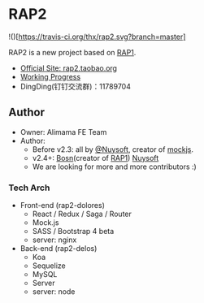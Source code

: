 # RAP2

!()[https://travis-ci.org/thx/rap2.svg?branch=master]

RAP2 is a new project based on [RAP1](https://github.com/thx/RAP).


* [Official Site: rap2.taobao.org](http://rap2.taobao.org)
* [Working Progress](https://github.com/thx/rap2/wiki)
* DingDing(钉钉交流群)：11789704


## Author

* Owner: Alimama FE Team
* Author:
  * Before v2.3: all by [@Nuysoft](https://github.com/nuysoft/), creator of [mockjs](mockjs.com).
  * v2.4+: [Bosn](http://github.com/bosn/)(creator of [RAP1](https://github.com/thx/RAP)) [Nuysoft](https://github.com/nuysoft/)
  * We are looking for more and more contributors :)


### Tech Arch

* Front-end (rap2-dolores)
    * React / Redux / Saga / Router
    * Mock.js
    * SASS / Bootstrap 4 beta
    * server: nginx
* Back-end (rap2-delos)
    * Koa
    * Sequelize
    * MySQL
    * Server
    * server: node

